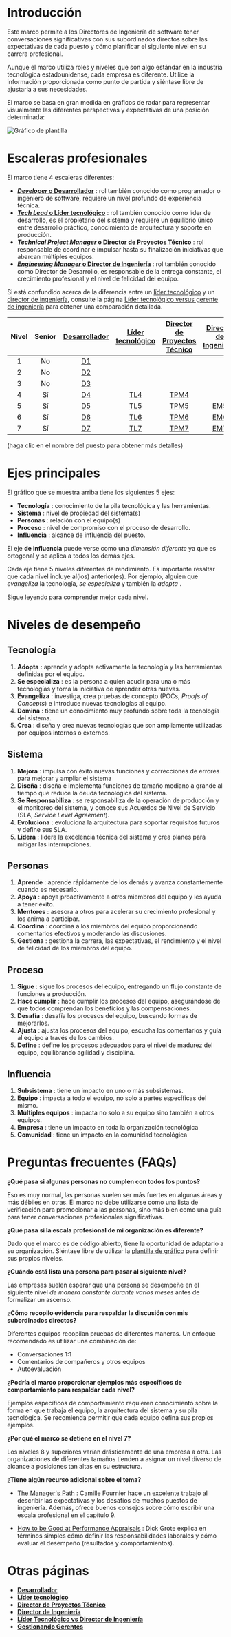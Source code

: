 # Introducción

Este marco permite a los Directores de Ingeniería de software tener conversaciones significativas con sus subordinados directos sobre las expectativas de cada puesto y cómo planificar el siguiente nivel en su carrera profesional.

Aunque el marco utiliza roles y niveles que son algo estándar en la industria tecnológica estadounidense, cada empresa es diferente. Utilice la información proporcionada como punto de partida y siéntase libre de ajustarla a sus necesidades.

El marco se basa en gran medida en gráficos de radar para representar visualmente las diferentes perspectivas y expectativas de una posición determinada:

<picture>
  <source media="(prefers-color-scheme: dark)" srcset="/es/charts/template-dark.png">
  <source media="(prefers-color-scheme: light)" srcset="/es/charts/template.png">
  <img alt="Gráfico de plantilla" src="/es/charts/template.png">
</picture>

# Escaleras profesionales

El marco tiene 4 escaleras diferentes:

- [**<em>Developer</em> o Desarrollador**](Developer.md) : rol también conocido como programador o ingeniero de software, requiere un nivel profundo de experiencia técnica.
- [**<em>Tech Lead</em> o Líder tecnológico**](TechLead.md) : rol también conocido como líder de desarrollo, es el propietario del sistema y requiere un equilibrio único entre desarrollo práctico, conocimiento de arquitectura y soporte en producción.
- [**<em>Technical Project Manager</em> o Director de Proyectos Técnico**](TechnicalProgramManager.md) : rol responsable de coordinar e impulsar hasta su finalización iniciativas que abarcan múltiples equipos.
- [**<em>Engineering Manager</em> o Director de Ingeniería**](EngineeringManager.md) : rol también conocido como Director de Desarrollo, es responsable de la entrega constante, el crecimiento profesional y el nivel de felicidad del equipo.

Si está confundido acerca de la diferencia entre un [líder tecnológico](TechLead.md) y un [director de ingeniería](EngineeringManager.md), consulte la página [Líder tecnológico versus gerente de ingeniería](TechLead-EngineeringManager.md) para obtener una comparación detallada.

Nivel | Senior | [Desarrollador](Developer.md) | [Líder tecnológico](TechLead.md) | [Director de Proyectos Técnico](TechnicalProgramManager.md) | [Director de Ingeniería](EngineeringManager.md)
:-: | :-: | :-: | :-: | :-: | :-:
1 | No | [D1](Developer.md#d1---developer-1) |  |  |
2 | No | [D2](Developer.md#d2---developer-2) |  |  |
3 | No | [D3](Developer.md#d3---developer-3) |  |  |
4 | Sí | [D4](Developer.md#d4---developer-4) | [TL4](TechLead.md#tl4---tech-lead-4) | [TPM4](TechnicalProgramManager.md#tpm4---technical-program-manager-4) |
5 | Sí | [D5](Developer.md#d5---developer-5) | [TL5](TechLead.md#tl5---tech-lead-5) | [TPM5](TechnicalProgramManager.md#tpm5---technical-program-manager-5) | [EM5](EngineeringManager.md#em5---engineering-manager-5)
6 | Sí | [D6](Developer.md#d6---developer-6) | [TL6](TechLead.md#tl6---tech-lead-6) | [TPM6](TechnicalProgramManager.md#tpm6---technical-program-manager-6) | [EM6](EngineeringManager.md#em6---engineering-manager-6)
7 | Sí | [D7](Developer.md#d7---developer-7) | [TL7](TechLead.md#tl7---tech-lead-7) | [TPM7](TechnicalProgramManager.md#tpm7---technical-program-manager-7) | [EM7](EngineeringManager.md#em7---engineering-manager-7)

(haga clic en el nombre del puesto para obtener más detalles)

# Ejes principales

El gráfico que se muestra arriba tiene los siguientes 5 ejes:

- **Tecnología** : conocimiento de la pila tecnológica y las herramientas.
- **Sistema** : nivel de propiedad del sistema(s)
- **Personas** : relación con el equipo(s)
- **Proceso** : nivel de compromiso con el proceso de desarrollo.
- **Influencia** : alcance de influencia del puesto.

El eje **de influencia** puede verse como una *dimensión diferente* ya que es ortogonal y se aplica a todos los demás ejes.

Cada eje tiene 5 niveles diferentes de rendimiento. Es importante resaltar que cada nivel incluye al(los) anterior(es). Por ejemplo, alguien que *evangeliza* la tecnología, *se especializa* y también la *adopta* .

Sigue leyendo para comprender mejor cada nivel.

# Niveles de desempeño

## Tecnología

1. **Adopta** : aprende y adopta activamente la tecnología y las herramientas definidas por el equipo.
2. **Se especializa** : es la persona a quien acudir para una o más tecnologías y toma la iniciativa de aprender otras nuevas.
3. **Evangeliza** : investiga, crea pruebas de concepto (POCs, <em>Proofs of Concepts</em>) e introduce nuevas tecnologías al equipo.
4. **Domina** : tiene un conocimiento muy profundo sobre toda la tecnología del sistema.
5. **Crea** : diseña y crea nuevas tecnologías que son ampliamente utilizadas por equipos internos o externos.

## Sistema

1. **Mejora** : impulsa con éxito nuevas funciones y correcciones de errores para mejorar y ampliar el sistema
2. **Diseña** : diseña e implementa funciones de tamaño mediano a grande al tiempo que reduce la deuda tecnológica del sistema.
3. **Se Responsabiliza** : se responsabiliza de la operación de producción y el monitoreo del sistema, y conoce sus Acuerdos de Nivel de Servicio (SLA, <em>Service Level Agreement</em>).
4. **Evoluciona** : evoluciona la arquitectura para soportar requisitos futuros y define sus SLA.
5. **Lidera** : lidera la excelencia técnica del sistema y crea planes para mitigar las interrupciones.

## Personas

1. **Aprende** : aprende rápidamente de los demás y avanza constantemente cuando es necesario.
2. **Apoya** : apoya proactivamente a otros miembros del equipo y les ayuda a tener éxito.
3. **Mentores** : asesora a otros para acelerar su crecimiento profesional y los anima a participar.
4. **Coordina** : coordina a los miembros del equipo proporcionando comentarios efectivos y moderando las discusiones.
5. **Gestiona** : gestiona la carrera, las expectativas, el rendimiento y el nivel de felicidad de los miembros del equipo.

## Proceso

1. **Sigue** : sigue los procesos del equipo, entregando un flujo constante de funciones a producción.
2. **Hace cumplir** : hace cumplir los procesos del equipo, asegurándose de que todos comprendan los beneficios y las compensaciones.
3. **Desafía** : desafía los procesos del equipo, buscando formas de mejorarlos.
4. **Ajusta** : ajusta los procesos del equipo, escucha los comentarios y guía al equipo a través de los cambios.
5. **Define** : define los procesos adecuados para el nivel de madurez del equipo, equilibrando agilidad y disciplina.

## Influencia

1. **Subsistema** : tiene un impacto en uno o más subsistemas.
2. **Equipo** : impacta a todo el equipo, no solo a partes específicas del mismo.
3. **Múltiples equipos** : impacta no solo a su equipo sino también a otros equipos.
4. **Empresa** : tiene un impacto en toda la organización tecnológica
5. **Comunidad** : tiene un impacto en la comunidad tecnológica

# Preguntas frecuentes (FAQs)

**¿Qué pasa si algunas personas no cumplen con todos los puntos?**

Eso es muy normal, las personas suelen ser más fuertes en algunas áreas y más débiles en otras. El marco no debe utilizarse como una lista de verificación para promocionar a las personas, sino más bien como una guía para tener conversaciones profesionales significativas.

**¿Qué pasa si la escala profesional de mi organización es diferente?**

Dado que el marco es de código abierto, tiene la oportunidad de adaptarlo a su organización. Siéntase libre de utilizar la [plantilla de gráfico](charts/template.png) para definir sus propios niveles.

**¿Cuándo está lista una persona para pasar al siguiente nivel?**

Las empresas suelen esperar que una persona se desempeñe en el siguiente nivel *de manera constante durante varios meses* antes de formalizar un ascenso.

**¿Cómo recopilo evidencia para respaldar la discusión con mis subordinados directos?**

Diferentes equipos recopilan pruebas de diferentes maneras. Un enfoque recomendado es utilizar una combinación de:

- Conversaciones 1:1
- Comentarios de compañeros y otros equipos
- Autoevaluación

**¿Podría el marco proporcionar ejemplos más específicos de comportamiento para respaldar cada nivel?**

Ejemplos específicos de comportamiento requieren conocimiento sobre la forma en que trabaja el equipo, la arquitectura del sistema y su pila tecnológica. Se recomienda permitir que cada equipo defina sus propios ejemplos.

**¿Por qué el marco se detiene en el nivel 7?**

Los niveles 8 y superiores varían drásticamente de una empresa a otra. Las organizaciones de diferentes tamaños tienden a asignar un nivel diverso de alcance a posiciones tan altas en su estructura.

**¿Tiene algún recurso adicional sobre el tema?**

- [The Manager's Path](http://shop.oreilly.com/product/0636920056843.do) : Camille Fournier hace un excelente trabajo al describir las expectativas y los desafíos de muchos puestos de ingeniería. Además, ofrece buenos consejos sobre cómo escribir una escala profesional en el capítulo 9.

- [How to be Good at Performance Appraisals](https://store.hbr.org/product/how-to-be-good-at-performance-appraisals-simple-effective-done-right/10295) : Dick Grote explica en términos simples cómo definir las responsabilidades laborales y cómo evaluar el desempeño (resultados y comportamientos).

# Otras páginas

- [**Desarrollador**](Developer.md)
- [**Líder tecnológico**](TechLead.md)
- [**Director de Proyectos Técnico**](TechnicalProgramManager.md)
- [**Director de Ingeniería**](EngineeringManager.md)
- [**Líder Tecnológico vs Director de Ingeniería**](TechLead-EngineeringManager.md)
- [**Gestionando Gerentes**](Managing-Managers.md)
